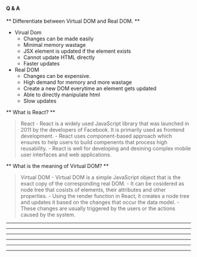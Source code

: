 #### Q & A

** Differentiate between Virtual DOM and Real DOM. **
> 
  - Virual Dom
    - Changes can be made easily
    - Minimal memory wastage
    - JSX element is updated if the element exists
    - Cannot update HTML directly
    - Faster updates
  - Real DOM
    - Changes can be expensive.
    - High demand for memory and more wastage
    - Create a new DOM everytime an element gets updated
    - Able to directly manipulate html
    - Slow updates 

** What is React? **
> React
    - React is a widely used JavaScript library that was launched in 2011 by the developers of Facebook. It is primarily used as frontend development.
    - React uses component-based approach which ensures to help users to build compenents that process high reusability.
    - React is well for developing and desining complex mobile user interfaces and web applications.

** What is the meaning of Virtual DOM? **
> Virtual DOM
    - Virtual DOM is a simple JavaScript object that is the exact copy of the corresponding real DOM.
    - It can be cosidered as node tree that cosists of elements, their attributes and other properties.
    - Using the render function in React, it creates a node tree and updates it based on the changes that occur the data model.
    - These changes are usually triggered by the users or the actions caused by the system.

**  **
**  **
**  **
**  **
**  **
**  **